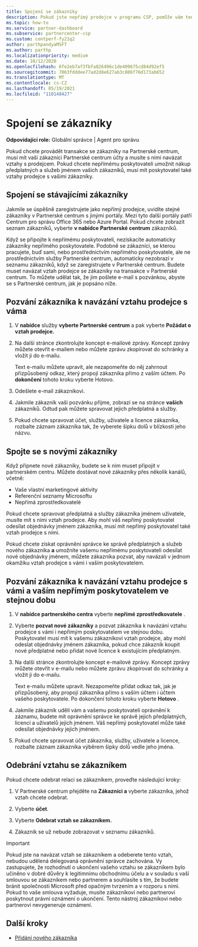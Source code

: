 ```yaml
---
title: Spojení se zákazníky
description: Pokud jste nepřímý prodejce v programu CSP, pomůže vám tento článek spojit se s vašimi novými i stávajícími zákazníky.
ms.topic: how-to
ms.service: partner-dashboard
ms.subservice: partnercenter-csp
ms.custom: contperf-fy21q2
author: parthpandyaMSFT
ms.author: parthp
ms.localizationpriority: medium
ms.date: 10/12/2020
ms.openlocfilehash: 6fe2eb7af3fbfa826496c1de409675cd84d92ef5
ms.sourcegitcommit: 7063fdddee77ad2d8e627ab3c806f76d173ab652
ms.translationtype: MT
ms.contentlocale: cs-CZ
ms.lasthandoff: 05/19/2021
ms.locfileid: "110148427"
---
```

# <a name="connect-with-customers"></a>Spojení se zákazníky


**Odpovídající role:** Globální správce | Agent pro správu


Pokud chcete provádět transakce se zákazníky na Partnerské centrum, musí mít vaši zákazníci Partnerské centrum účty a musíte s nimi navázat vztahy s prodejcem. Pokud chcete nepřímému poskytovateli umožnit nákup předplatných a služeb jménem vašich zákazníků, musí mít poskytovatel také vztahy prodejce s vašimi zákazníky.

## <a name="connect-with-existing-customers"></a>Spojení se stávajícími zákazníky

Jakmile se úspěšně zaregistrujete jako nepřímý prodejce, uvidíte stejné zákazníky v Partnerské centrum s jinými portály. Mezi tyto další portály patří Centrum pro správu Office 365 nebo Azure Portal. Pokud chcete zobrazit seznam zákazníků, vyberte **v nabídce** **Partnerské centrum** zákazníků.

Když se připojíte k nepřímému poskytovateli, nezískacíte automaticky zákazníky nepřímého poskytovatele. Podobně se zákazníci, se kterou pracujete, buď sami, nebo prostřednictvím nepřímého poskytovatele, ale ne prostřednictvím služby Partnerské centrum, automaticky nezobrazí v seznamu zákazníků, když se zaregistrujete v Partnerské centrum. Budete muset navázat vztah prodejce se zákazníky na transakce v Partnerské centrum.  To můžete udělat tak, že jim pošlete e-mail s pozvánkou, abyste se s Partnerské centrum, jak je popsáno níže.

## <a name="invite-a-customer-to-establish-a-reseller-relationship-with-you"></a>Pozvání zákazníka k navázání vztahu prodejce s váma

1. V **nabídce** služby **vyberte Partnerské centrum** a pak vyberte **Požádat o vztah prodejce.**

2. Na další stránce zkontrolujte koncept e-mailové zprávy. Koncept zprávy můžete otevřít e-mailem nebo můžete zprávu zkopírovat do schránky a vložit ji do e-mailu.

   Text e-mailu můžete upravit, ale nezapomeňte do něj zahrnout přizpůsobený odkaz, který propojí zákazníka přímo z vaším účtem. Po **dokončení** tohoto kroku vyberte Hotovo.

3. Odešlete e-mail zákazníkovi.

4. Jakmile zákazník vaši pozvánku přijme, zobrazí se na stránce **vašich** zákazníků. Odtud pak můžete spravovat jejich předplatná a služby.

5. Pokud chcete spravovat účet, služby, uživatele a licence zákazníka, rozbalte záznam zákazníka tak, že vyberete šipku dolů v blízkosti jeho názvu.

## <a name="connect-with-new-customers"></a>Spojte se s novými zákazníky

Když připnete nové zákazníky, budete se k nim muset připojit v partnerském centru. Můžete dostávat nové zákazníky přes několik kanálů, včetně:

- Vaše vlastní marketingové aktivity
- Referenční seznamy Microsoftu
- Nepřímá zprostředkovatelé

Pokud chcete spravovat předplatná a služby zákazníka jménem uživatele, musíte mít s nimi vztah prodejce. Aby mohl váš nepřímý poskytovatel odesílat objednávky jménem zákazníka, musí mít nepřímý poskytovatel také vztah prodejce s nimi.

Pokud chcete získat oprávnění správce ke správě předplatných a služeb nového zákazníka **a** umožníte vašemu nepřímému poskytovateli odesílat nové objednávky jménem, můžete zákazníka pozvat, aby navázali v jednom okamžiku vztah prodejce s vámi i vaším poskytovatelem.

## <a name="invite-a-customer-to-establish-a-reseller-relationship-with-you-and-your-indirect-provider-at-the-same-time"></a>Pozvání zákazníka k navázání vztahu prodejce s vámi a vaším nepřímým poskytovatelem ve stejnou dobu

1. V **nabídce partnerského centra** vyberte **nepřímé zprostředkovatele** .

2. Vyberte **pozvat nové zákazníky** a pozvat zákazníka k navázání vztahu prodejce s vámi i nepřímým poskytovatelem ve stejnou dobu. Poskytovatel musí mít k vašemu zákazníkovi vztah prodejce, aby mohl odeslat objednávky jménem zákazníka, pokud chce zákazník koupit nové předplatné nebo přidat nové licence k existujícím předplatným.

3. Na další stránce zkontrolujte koncept e-mailové zprávy. Koncept zprávy můžete otevřít v e-mailu nebo můžete zprávu zkopírovat do schránky a vložit ji do e-mailu.

   Text e-mailu můžete upravit. Nezapomeňte přidat odkaz tak, jak je přizpůsobený, aby propojí zákazníka přímo s vaším účtem i účtem vašeho poskytovatele. Po dokončení tohoto kroku vyberte **Hotovo** .

4. Jakmile zákazník udělí vám a vašemu poskytovateli oprávnění k záznamu, budete mít oprávnění správce ke správě jejich předplatných, licencí a uživatelů jejich jménem. Váš nepřímý poskytovatel může také odesílat objednávky jejich jménem.

5. Pokud chcete spravovat účet zákazníka, služby, uživatele a licence, rozbalte záznam zákazníka výběrem šipky dolů vedle jeho jména.

## <a name="remove-a-relationship-with-a-customer"></a>Odebrání vztahu se zákazníkem

Pokud chcete odebrat relaci se zákazníkem, proveďte následující kroky:

1.  V Partnerské centrum přejděte na **Zákazníci a** vyberte zákazníka, jehož vztah chcete odebrat.

2.  Vyberte **účet**.

3.  Vyberte **Odebrat vztah se zákazníkem.**

4.  Zákazník se už nebude zobrazovat v seznamu zákazníků.

>[!IMPORTANT]
>Pokud jste na navázat vztah se zákazníkem a odeberete tento vztah, nebudou udělená delegovaná oprávnění správce zachována.
>Vy zastupujete, že rozhodnutí o ukončení vašeho vztahu se zákazníkem bylo učiněno v dobré důvěry k legitimnímu obchodnímu účelu a v souladu s vaší smlouvou se zákazníkem nebo partnerem a souhlasíte s tím, že budete bránit společnosti Microsoft před opačným tvrzením a v rozporu s nimi.
>Pokud to vaše smlouva vyžaduje, musíte zákazníkovi nebo partnerovi poskytnout právní oznámení o ukončení. Tento nástroj zákazníkovi nebo partnerovi nevygeneruje oznámení.

## <a name="next-steps"></a>Další kroky

- [Přidání nového zákazníka](add-a-new-customer.md)
